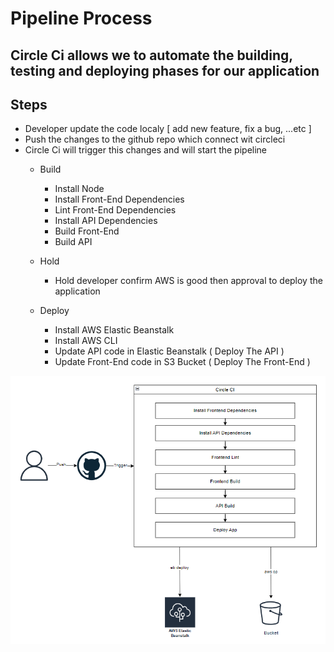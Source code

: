 # Pipeline Process

## Circle Ci allows we to automate the building, testing and deploying phases for our application

## Steps

- Developer update the code localy [ add new feature, fix a bug, ...etc ]
- Push the changes to the github repo which connect wit circleci
- Circle Ci will trigger this changes and will start the pipeline
  - Build
    - Install Node
    - Install Front-End Dependencies
    - Lint Front-End Dependencies
    - Install API Dependencies
    - Build Front-End
    - Build API

  - Hold
    - Hold developer confirm AWS is good then approval to deploy the application

  - Deploy
    - Install AWS Elastic Beanstalk
    - Install AWS CLI
    - Update API code in Elastic Beanstalk ( Deploy The API )
    - Update Front-End code in S3 Bucket ( Deploy The Front-End )

![Pipeline](pipeline.png)